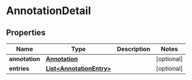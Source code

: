 # AnnotationDetail

## Properties
Name | Type | Description | Notes
------------ | ------------- | ------------- | -------------
**annotation** | [**Annotation**](Annotation.md) |  |  [optional]
**entries** | [**List&lt;AnnotationEntry&gt;**](AnnotationEntry.md) |  |  [optional]
